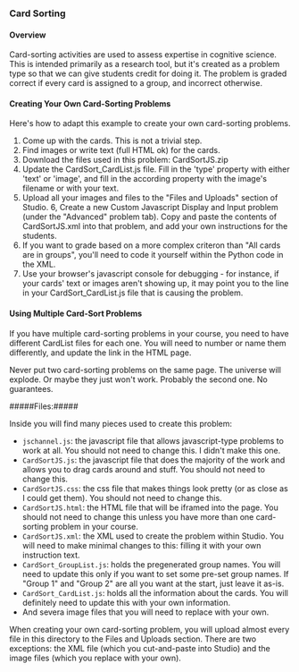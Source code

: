 ### Card Sorting ###

#### Overview ####
Card-sorting activities are used to assess expertise in cognitive science. This is intended primarily as a research tool, but it's created as a problem type so that we can give students credit for doing it. The problem is graded correct if every card is assigned to a group, and incorrect otherwise.

#### Creating Your Own Card-Sorting Problems ####

Here's how to adapt this example to create your own card-sorting problems.

1. Come up with the cards. This is not a trivial step.
2. Find images or write text (full HTML ok) for the cards.
3. Download the files used in this problem: CardSortJS.zip
4. Update the CardSort\_CardList.js file. Fill in the 'type' property with either 'text' or 'image', and fill in the according property with the image's filename or with your text.
5. Upload all your images and files to the "Files and Uploads" section of Studio.
6, Create a new Custom Javascript Display and Input problem (under the "Advanced" problem tab). Copy and paste the contents of CardSortJS.xml into that problem, and add your own instructions for the students.
7. If you want to grade based on a more complex criteron than "All cards are in groups", you'll need to code it yourself within the Python code in the XML.
8. Use your browser's javascript console for debugging - for instance, if your cards' text or images aren't showing up, it may point you to the line in your CardSort_CardList.js file that is causing the problem.

#### Using Multiple Card-Sort Problems #### 

If you have multiple card-sorting problems in your course, you need to have different CardList files for each one. You will need to number or name them differently, and update the link in the HTML page.

Never put two card-sorting problems on the same page. The universe will explode. Or maybe they just won't work. Probably the second one. No guarantees.

#####Files:#####

Inside you will find many pieces used to create this problem:

- `jschannel.js`: the javascript file that allows javascript-type problems to work at all. You should not need to change this. I didn't make this one.
- `CardSortJS.js`: the javascript file that does the majority of the work and allows you to drag cards around and stuff. You should not need to change this.
- `CardSortJS.css`: the css file that makes things look pretty (or as close as I could get them). You should not need to change this.
- `CardSortJS.html`: the HTML file that will be iframed into the page. You should not need to change this unless you have more than one card-sorting problem in your course.
- `CardSortJS.xml`: the XML used to create the problem within Studio. You will need to make minimal changes to this: filling it with your own instruction text.
- `CardSort_GroupList.js`: holds the pregenerated group names. You will need to update this only if you want to set some pre-set group names. If "Group 1" and "Group 2" are all you want at the start, just leave it as-is.
- `CardSort_CardList.js`: holds all the information about the cards. You will definitely need to update this with your own information.
- And severa image files that you will need to replace with your own.

When creating your own card-sorting problem, you will upload almost every file in this directory to the Files and Uploads section. There are two exceptions: the XML file (which you cut-and-paste into Studio) and the image files (which you replace with your own).
